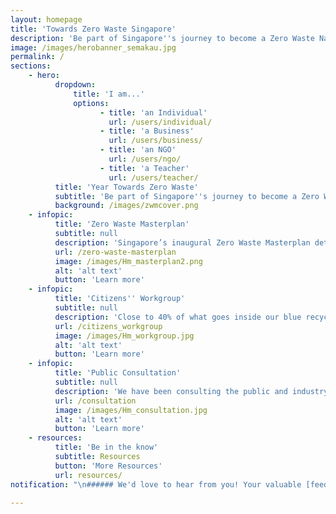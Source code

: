 ```yaml
---
layout: homepage
title: 'Towards Zero Waste Singapore'
description: 'Be part of Singapore''s journey to become a Zero Waste Nation'
image: /images/herobanner_semakau.jpg
permalink: /
sections:
    - hero:
          dropdown:
              title: 'I am...'
              options:
                    - title: 'an Individual'
                      url: /users/individual/
                    - title: 'a Business'
                      url: /users/business/
                    - title: 'an NGO'
                      url: /users/ngo/
                    - title: 'a Teacher'
                      url: /users/teacher/
          title: 'Year Towards Zero Waste'
          subtitle: 'Be part of Singapore''s journey to become a Zero Waste Nation'
          background: /images/zwmcover.png
    - infopic:
          title: 'Zero Waste Masterplan'
          subtitle: null
          description: 'Singapore’s inaugural Zero Waste Masterplan details our key strategies to build a sustainable, resource-efficient and climate-resilient nation.'
          url: /zero-waste-masterplan
          image: /images/Hm_masterplan2.png
          alt: 'alt text'
          button: 'Learn more'
    - infopic:
          title: 'Citizens'' Workgroup'
          subtitle: null
          description: 'Close to 40% of what goes inside our blue recycling bins cannot be recycled. This is because people put in things that cannot be recycled or contaminate the recyclables with food and liquids. We are recruiting Singaporeans to work with us to co-create solutions to improve the way we recycle at home.'
          url: /citizens_workgroup
          image: /images/Hm_workgroup.jpg
          alt: 'alt text'
          button: 'Learn more'
    - infopic:
          title: 'Public Consultation'
          subtitle: null
          description: 'We have been consulting the public and industry stakeholders on the development of the Zero Waste Masterplan. Thank you for your views on how we can pursue more sustainable consumption and production, and build a strong culture of reducing, reusing and recycling.'
          url: /consultation
          image: /images/Hm_consultation.jpg
          alt: 'alt text'
          button: 'Learn more'
    - resources:
          title: 'Be in the know'
          subtitle: Resources
          button: 'More Resources'
          url: resources/
notification: "\n###### We'd love to hear from you! Your valuable [feedback](https://form.gov.sg/5cd9272e7c72130017cee279){:target=\"_blank\"} will help us to improve our site.\n"

---
```


